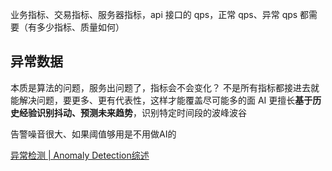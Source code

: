业务指标、交易指标、服务器指标，api 接口的 qps，正常 qps、异常 qps 都需要（有多少指标、质量如何）
## 异常数据
本质是算法的问题，服务出问题了，指标会不会变化？
不是所有指标都接进去就能解决问题，要更多、更有代表性，这样才能覆盖尽可能多的面
AI 更擅长**基于历史经验识别抖动、预测未来趋势**，识别特定时间段的波峰波谷

告警噪音很大、如果阈值够用是不用做AI的

[异常检测 | Anomaly Detection综述](https://zhuanlan.zhihu.com/p/266513299)
